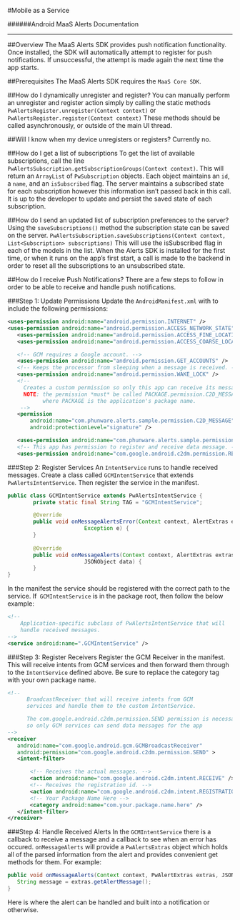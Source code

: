 #Mobile as a Service

######Android MaaS Alerts Documentation
________________
##Overview
The MaaS Alerts SDK provides push notification functionality.
Once installed, the SDK will automatically attempt to register for push notifications.
If unsuccessful, the attempt is made again the next time the app starts. 

##Prerequisites
The MaaS Alerts SDK requires the `MaaS Core SDK`.

##How do I dynamically unregister and register?
You can manually perform an unregister and register action simply by calling the static methods
`PwAlertsRegister.unregister(Context context)` or `PwAlertsRegister.register(Context context)`
These methods should be called asynchronously, or outside of the main UI thread.

##Will I know when my device unregisters or registers?
Currently no.

##How do I get a list of subscriptions
To get the list of available subscriptions, call the line
`PwAlertsSubscription.getSubscriptionGroups(Context context)`.
This will return an `ArrayList` of `PwSubscription` objects.
Each object maintains an `id`, a `name`, and an `isSubscribed` flag.
The server maintains a subscribed state for each subscription however this information isn’t
passed back in this call. It is up to the developer to update and persist the saved state of each subscription.

##How do I send an updated list of subscription preferences to the server?
Using the `saveSubscriptions()` method the subscription state can be saved on the server.
`PwAlertsSubscription.saveSubscriptions(Context context, List<Subscription> subscriptions)`
This will use the isSubscribed flag in each of the models in the list.
When the Alerts SDK is installed for the first time, or when it runs on the app’s first start,
a call is made to the backend in order to reset all the subscriptions to an unsubscribed state.

##How do I receive Push Notifications?
There are a few steps to follow in order to be able to receive and handle push notifications.

###Step 1: Update Permissions
Update the `AndroidManifest.xml` with to include the following permissions:

``` XML
<uses-permission android:name="android.permission.INTERNET" />
<uses-permission android:name="android.permission.ACCESS_NETWORK_STATE" />
   <uses-permission android:name="android.permission.ACCESS_FINE_LOCATION" />
   <uses-permission android:name="android.permission.ACCESS_COARSE_LOCATION" />

   <!-- GCM requires a Google account. -->
   <uses-permission android:name="android.permission.GET_ACCOUNTS" />
   <!-- Keeps the processor from sleeping when a message is received. -->
   <uses-permission android:name="android.permission.WAKE_LOCK" />
   <!--
     Creates a custom permission so only this app can receive its messages.
     NOTE: the permission *must* be called PACKAGE.permission.C2D_MESSAGE,
           where PACKAGE is the application's package name.
    -->
   <permission
       android:name="com.phunware.alerts.sample.permission.C2D_MESSAGE"
       android:protectionLevel="signature" />

   <uses-permission android:name="com.phunware.alerts.sample.permission.C2D_MESSAGE" />
   <!-- This app has permission to register and receive data message. -->
   <uses-permission android:name="com.google.android.c2dm.permission.RECEIVE" />
```

###Step 2: Register Services
An `IntentService` runs to handle received messages.
Create a class called `GCMIntentService` that extends `PwAlertsIntentService`.
Then register the service in the manifest.

``` Java
public class GCMIntentService extends PwAlertsIntentService {
        private static final String TAG = "GCMIntentService";

        @Override
        public void onMessageAlertsError(Context context, AlertExtras extras,
                        Exception e) {
        }
        
        @Override
        public void onMessageAlerts(Context context, AlertExtras extras,
                        JSONObject data) {
        }
}
```

In the manifest the service should be registered with the correct path to the service.
If` GCMIntentService` is in the package root, then follow the below example:
``` XML
<!--
    Application-specific subclass of PwAlertsIntentService that will
    handle received messages.
-->
<service android:name=".GCMIntentService" />
```

###Step 3: Register Receivers
Register the GCM Receiver in the manifest.
This will receive intents from GCM services and then forward them through to the `IntentService` defined above.
Be sure to replace the category tag with your own package name.

``` XML
<!--
      BroadcastReceiver that will receive intents from GCM
      services and handle them to the custom IntentService.

      The com.google.android.c2dm.permission.SEND permission is necessary
      so only GCM services can send data messages for the app
-->
<receiver
   android:name="com.google.android.gcm.GCMBroadcastReceiver"
   android:permission="com.google.android.c2dm.permission.SEND" >
   <intent-filter>

       <!-- Receives the actual messages. -->
       <action android:name="com.google.android.c2dm.intent.RECEIVE" />
       <!-- Receives the registration id. -->
       <action android:name="com.google.android.c2dm.intent.REGISTRATION" />
       <!-- Your Package Name Here -->
       <category android:name="com.your.package.name.here" />
   </intent-filter>
</receiver>
```

###Step 4: Handle Received Alerts
In the `GCMIntentService` there is a callback to receive a message and a callback to see when an error has occured.
`onMessageAlerts` will provide a `PwAlertsExtras` object which holds all of the parsed information from
the alert and provides convenient get methods for them. For example:

``` Java
public void onMessageAlerts(Context context, PwAlertExtras extras, JSONObject data) {
   String message = extras.getAlertMessage();
}
```

Here is where the alert can be handled and built into a notification or otherwise.
